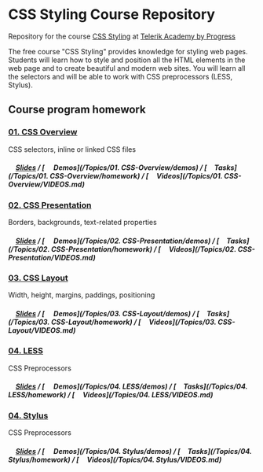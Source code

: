 #   CSS Styling Course Repository

Repository for the course [CSS Styling](http://telerikacademy.com/Courses/Courses/Details/332) at [Telerik Academy by Progress](http://telerikacademy.com)

The free course "CSS Styling" provides knowledge for styling web pages. Students will learn how to style and position all the HTML elements in the web page and to create beautiful and modern web sites. You will learn all the selectors and will be able to work with CSS preprocessors (LESS, Stylus).
## Course program homework

### [01. CSS Overview](./homework/01.CSS-Overview)

CSS selectors, inline or linked CSS files


##### [<img src="https://raw.githubusercontent.com/TelerikAcademy/Common/master/icons/presentation.png" height="15" />Slides](https://rawgit.com/TelerikAcademy/CSS/master/Topics/01.%20CSS-Overview/slides/index.html) / [<img src="https://raw.githubusercontent.com/TelerikAcademy/Common/master/icons/code.png" height="15"> Demos](/Topics/01. CSS-Overview/demos) / [<img src="https://raw.githubusercontent.com/TelerikAcademy/Common/master/icons/homework.png" height="15">Tasks](/Topics/01. CSS-Overview/homework) / [<img src="https://raw.githubusercontent.com/TelerikAcademy/Common/master/icons/video.png" height="13"> Videos](/Topics/01. CSS-Overview/VIDEOS.md)


### [02. CSS Presentation](./homework/02.CSS-Presentation)

Borders, backgrounds, text-related properties


##### [<img src="https://raw.githubusercontent.com/TelerikAcademy/Common/master/icons/presentation.png" height="15" />Slides](https://rawgit.com/TelerikAcademy/CSS/master/Topics/02.%20CSS-Presentation/slides/index.html) / [<img src="https://raw.githubusercontent.com/TelerikAcademy/Common/master/icons/code.png" height="15"> Demos](/Topics/02. CSS-Presentation/demos) / [<img src="https://raw.githubusercontent.com/TelerikAcademy/Common/master/icons/homework.png" height="15">Tasks](/Topics/02. CSS-Presentation/homework) / [<img src="https://raw.githubusercontent.com/TelerikAcademy/Common/master/icons/video.png" height="13"> Videos](/Topics/02. CSS-Presentation/VIDEOS.md)

### [03. CSS Layout](./homework/03.CSS-Layout)

Width, height, margins, paddings, positioning


##### [<img src="https://raw.githubusercontent.com/TelerikAcademy/Common/master/icons/presentation.png" height="15" />Slides](https://rawgit.com/TelerikAcademy/CSS/master/Topics/03.%20CSS-Layout/slides/index.html) / [<img src="https://raw.githubusercontent.com/TelerikAcademy/Common/master/icons/code.png" height="15"> Demos](/Topics/03. CSS-Layout/demos) / [<img src="https://raw.githubusercontent.com/TelerikAcademy/Common/master/icons/homework.png" height="15">Tasks](/Topics/03. CSS-Layout/homework) / [<img src="https://raw.githubusercontent.com/TelerikAcademy/Common/master/icons/video.png" height="13"> Videos](/Topics/03. CSS-Layout/VIDEOS.md)


### [04. LESS](./homework/04.LESS)

CSS Preprocessors

##### [<img src="https://raw.githubusercontent.com/TelerikAcademy/Common/master/icons/presentation.png" height="15" />Slides](https://rawgit.com/TelerikAcademy/CSS/master/Topics/04.%20LESS/slides/index.html) / [<img src="https://raw.githubusercontent.com/TelerikAcademy/Common/master/icons/code.png" height="15"> Demos](/Topics/04. LESS/demos) / [<img src="https://raw.githubusercontent.com/TelerikAcademy/Common/master/icons/homework.png" height="15">Tasks](/Topics/04. LESS/homework) / [<img src="https://raw.githubusercontent.com/TelerikAcademy/Common/master/icons/video.png" height="13"> Videos](/Topics/04. LESS/VIDEOS.md)

### [04. Stylus](./homework/04.Stylus)

CSS Preprocessors

##### [<img src="https://raw.githubusercontent.com/TelerikAcademy/Common/master/icons/presentation.png" height="15" />Slides](https://rawgit.com/TelerikAcademy/CSS/master/Topics/04.%20Stylus/slides/index.html) / [<img src="https://raw.githubusercontent.com/TelerikAcademy/Common/master/icons/code.png" height="15"> Demos](/Topics/04. Stylus/demos) / [<img src="https://raw.githubusercontent.com/TelerikAcademy/Common/master/icons/homework.png" height="15">Tasks](/Topics/04. Stylus/homework) / [<img src="https://raw.githubusercontent.com/TelerikAcademy/Common/master/icons/video.png" height="13"> Videos](/Topics/04. Stylus/VIDEOS.md)

